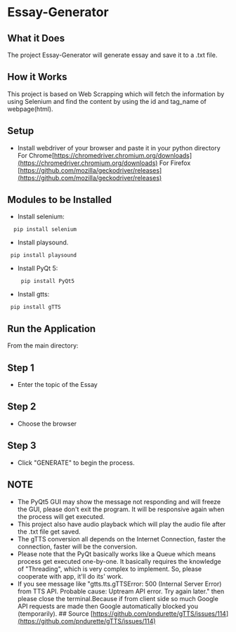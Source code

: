 # Essay-Generator

## What it Does

The project Essay-Generator will generate essay and save it to a .txt file.

## How it Works

This project is based on Web Scrapping which will fetch the information by using Selenium and find the content by using the id and tag_name of webpage(html).

## Setup
- Install webdriver of your browser and paste it in your python directory 
For Chrome[https://chromedriver.chromium.org/downloads](https://chromedriver.chromium.org/downloads)
For Firefox [https://github.com/mozilla/geckodriver/releases](https://github.com/mozilla/geckodriver/releases)
## Modules to be Installed

* Install selenium:

```
  pip install selenium

```
* Install playsound.
 
 ```
  pip install playsound
 
 ```
* Install PyQt 5:
  ``` 
   pip install PyQt5 

   ```
* Install gtts:
 ```
  pip install gTTS

  ```


## Run the Application

From the main directory:

## Step 1
- Enter the topic of the Essay
## Step 2
- Choose the browser 
## Step 3
- Click "GENERATE" to begin the process.

## NOTE
- The PyQt5 GUI may show the message not responding and will freeze the GUI, please don't exit the program. It will be responsive again when the process will get executed.
- This project also have audio playback which will play the audio file after the .txt file get saved.
- The gTTS conversion all depends on the Internet Connection, faster the connection, faster will be the conversion.
- Please note that the PyQt basically works like a Queue which means process get executed one-by-one. It basically requires the knowledge of "Threading", which is very complex to implement. So, please cooperate with app, it'll do its' work.
- If you see message like "gtts.tts.gTTSError: 500 (Internal Server Error) from TTS API. Probable cause: Uptream API error. Try again later." then please close the terminal.Because if from client side so much Google API requests are made then Google automatically blocked you (temporarily). ## Source [https://github.com/pndurette/gTTS/issues/114](https://github.com/pndurette/gTTS/issues/114)
